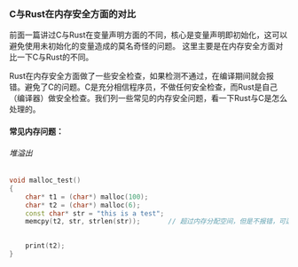 ### C与Rust在内存安全方面的对比
前面一篇讲过C与Rust在变量声明方面的不同，核心是变量声明即初始化，这可以避免使用未初始化的变量造成的莫名奇怪的问题。
这里主要是在内存安全方面对比一下C与Rust的不同。

Rust在内存安全方面做了一些安全检查，如果检测不通过，在编译期间就会报错。避免了C的问题。C是充分相信程序员，不做任何安全检查，而Rust是自己（编译器）做安全检查。我们列一些常见的内存安全问题，看一下Rust与C是怎么处理的。


#### 常见内存问题：

###### 堆溢出
```c++
void malloc_test()
{
    char* t1 = (char*) malloc(100);
    char* t2 = (char*) malloc(6);
    const char* str = "this is a test";
    memcpy(t2, str, strlen(str));       // 超过内存分配空间，但是不报错，可运行，可能会引起未知问题，

    
    print(t2);
}
```
